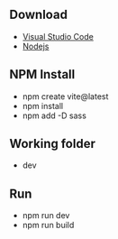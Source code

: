 ## Download
- [Visual Studio Code](https://code.visualstudio.com/)
- [Nodejs](https://nodejs.org/en/)

## NPM Install
- npm create vite@latest
- npm install
- npm add -D sass

## Working folder
- dev

## Run
- npm run dev
- npm run build